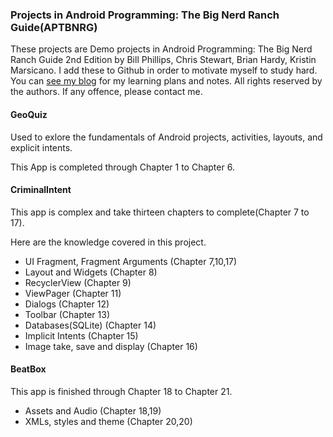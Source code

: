### Projects in Android Programming: The Big Nerd Ranch Guide(APTBNRG)

These projects are Demo projects in Android Programming: The Big Nerd Ranch Guide 2nd Edition by Bill Phillips, Chris Stewart, Brian Hardy, Kristin Marsicano. I add these to Github in order to motivate myself to study hard. You can [see my blog] for my learning plans and notes. All rights reserved by the authors. If any offence, please contact me.

[see my blog]:https://smartjinyu.com/android/2016/10/25/Begin_to_learn_android_again.html

#### GeoQuiz

Used to exlore the fundamentals of Android projects, activities, layouts, and explicit intents.

This App is completed through Chapter 1 to Chapter 6.


#### CriminalIntent

This app is complex and take thirteen chapters to complete(Chapter 7 to 17).

Here are the knowledge covered in this project.

- UI Fragment, Fragment Arguments (Chapter 7,10,17)
- Layout and Widgets (Chapter 8)
- RecyclerView (Chapter 9)
- ViewPager (Chapter 11)
- Dialogs (Chapter 12)
- Toolbar (Chapter 13)
- Databases(SQLite) (Chapter 14)
- Implicit Intents (Chapter 15)
- Image take, save and display (Chapter 16)

#### BeatBox

This app is finished through Chapter 18 to Chapter 21.

- Assets and Audio (Chapter 18,19)
- XMLs, styles and theme (Chapter 20,20)
